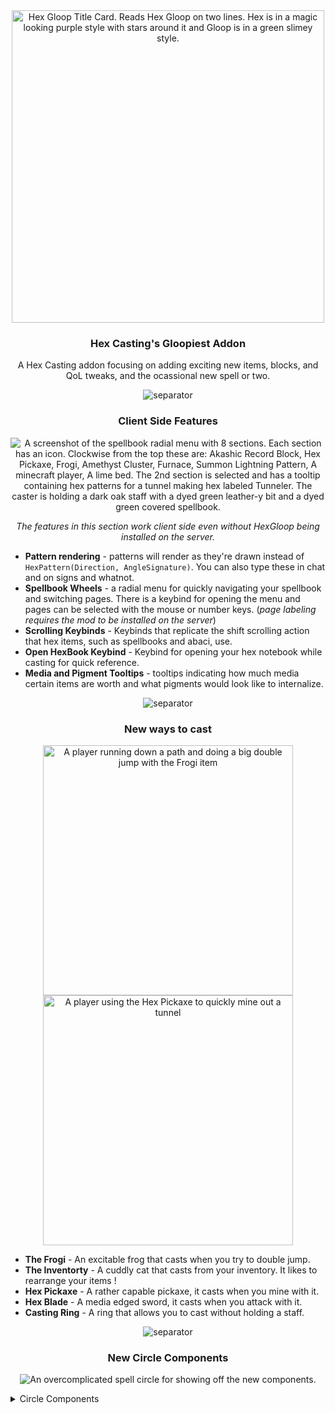 <center>

<img src="https://github.com/SamsTheNerd/HexGloop/blob/main/externalassets/titlecard.png?raw=true" alt="Hex Gloop Title Card. Reads Hex Gloop on two lines. Hex is in a magic looking purple style with stars around it and Gloop is in a green slimey style." width=500>

### Hex Casting's Gloopiest Addon

A Hex Casting addon focusing on adding exciting new items, blocks, and QoL tweaks, and the ocassional new spell or two.

![separator]

### **Client Side Features**

![A screenshot of the spellbook radial menu with 8 sections. Each section has an icon. Clockwise from the top these are: Akashic Record Block, Hex Pickaxe, Frogi, Amethyst Cluster, Furnace, Summon Lightning Pattern, A minecraft player, A lime bed. The 2nd section is selected and has a tooltip containing hex patterns for a tunnel making hex labeled Tunneler. The caster is holding a dark oak staff with a dyed green leather-y bit and a dyed green covered spellbook.](https://github.com/SamsTheNerd/HexGloop/blob/main/externalassets/wheel.png?raw=true)

*The features in this section work client side even without HexGloop being installed on the server.*

</center>

- **Pattern rendering** - patterns will render as they're drawn instead of `HexPattern(Direction, AngleSignature)`. You can also type these in chat and on signs and whatnot.
- **Spellbook Wheels** - a radial menu for quickly navigating your spellbook and switching pages. There is a keybind for opening the menu and pages can be selected with the mouse or number keys. (*page labeling requires the mod to be installed on the server*)
- **Scrolling Keybinds** - Keybinds that replicate the shift scrolling action that hex items, such as spellbooks and abaci, use. 
- **Open HexBook Keybind** - Keybind for opening your hex notebook while casting for quick reference.
- **Media and Pigment Tooltips** - tooltips indicating how much media certain items are worth and what pigments would look like to internalize.

<center>

![separator]

### **New ways to cast**

<img src="https://github.com/SamsTheNerd/HexGloop/blob/main/externalassets/frogi.gif?raw=true" alt="A player running down a path and doing a big double jump with the Frogi item" width=400>
<img src="https://github.com/SamsTheNerd/HexGloop/blob/main/externalassets/hex_pickaxe.gif?raw=true" alt="A player using the Hex Pickaxe to quickly mine out a tunnel" width=400>

</center>

- **The Frogi** - An excitable frog that casts when you try to double jump.
- **The Inventorty** - A cuddly cat that casts from your inventory. It likes to rearrange your items !
- **Hex Pickaxe** - A rather capable pickaxe, it casts when you mine with it.
- **Hex Blade** - A media edged sword, it casts when you attack with it.
- **Casting Ring** - A ring that allows you to cast without holding a staff.

<center>

![separator]

### **New Circle Components**

![An overcomplicated spell circle for showing off the new components.](https://github.com/SamsTheNerd/HexGloop/blob/main/externalassets/GloopCircle.gif?raw=true)

</center>

<details>
<summary>Circle Components</summary>

- **Pedestals** - Can be used to embed non pattern iotas in the circle.
- **Syncetrix** - Sends media waves across short distances for "wireless" circles.
- **Accelerator** - Speeds up the circle.
- **Undulator** - emits a redstone signal when the media wave is passing through it.
- **Gloopy Slate Chest** - Provides an inventory for the circle to draw blocks and items from.

</details>

[separator]: https://github.com/SamsTheNerd/HexGloop/blob/main/externalassets/separator.png?raw=true "Hex Gloop Decorative Section Separator, a purple bar with green bits."

